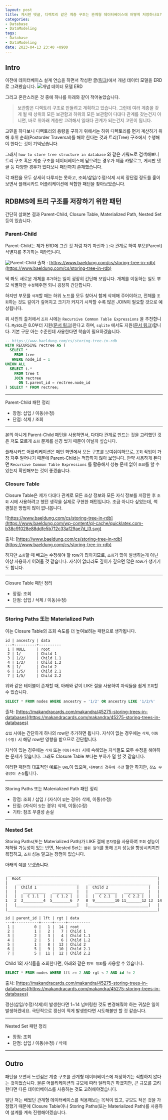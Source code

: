 ```yaml
---
layout: post
title: 게시판 댓글, 디렉토리 같은 계층 구조는 관계형 데이터베이스에 어떻게 저장하나요?
categories:
- Database
- DataModeling
tags:
- Database
- DataModeling
date: 2023-04-13 23:40 +0900
---
```

## Intro
이전에 데이터베이스 설계 연습을 하면서 작성한 글([링크](https://limvik.github.io/posts/database-design-1-2-conceptual-data-modeling/))에서 개념 데이터 모델을 ERD로 그려봤습니다.
![개념 데이터 모델 ERD](/assets/img/2023-04-12-database-design-1-2-conceptual-data-modeling/2023-04-12-erd.png)

그리고 혼란스러운 것 중에 하나를 아래와 같이 적어놓았습니다.

> 보관함은 디렉토리 구조로 만들려고 계획하고 있습니다. 그런데 여러 계층을 갖게 될 때 상위의 모든 보관함과 하위의 모든 보관함이 다대다 관계를 갖는건지 아니면, 바로 위아래 계층만 고려해서 일대다 관계가 되는건지 고민이 됩니다.

고민을 하다보니 디렉토리의 용량을 구하기 위해서는 하위 디렉토리를 먼저 계산하기 위해 후위 순회(Postorder Traversal)를 해야 한다는 것과 트리(Tree) 구조에서 수행해야 한다는 것이 기억났습니다.

그래서 `how to store tree structure in database` 와 같은 키워드로 검색해보니 트리 구조 혹은 계층 구조를 데이터베이스에 담으려는 경우가 제품 카탈로그, 게시판 댓글 등 다양한 경우가 있다보니 패턴까지 존재했습니다.

각 패턴을 모두 상세히 다루지는 못하고, 조회/삽입/수정/삭제 시의 장단점 정도를 훑어 보면서 플래시카드 어플리케이션에 적합한 패턴을 찾아보았습니다.

## RDBMS에 트리 구조를 저장하기 위한 패턴

간단히 살펴본 결과 Parent-Child, Closure Table, Materialized Path, Nested Set 등이 있습니다.

### Parent-Child

Parent-Child는 제가 ERD에 그린 것 처럼 자기 자신과 `1:다` 관계로 하여 부모(Parent) 식별자를 추가하는 패턴입니다.

![Parent-Child](https://www.baeldung.com/wp-content/uploads/sites/4/2022/05/Screenshot-2022-04-24-at-10.39.58-1024x768.png) 출처 : [https://www.baeldung.com/cs/storing-tree-in-rdb](https://www.baeldung.com/cs/storing-tree-in-rdb)

딱 봐도 새로운 개체를 `추가`하는 일이 굉장히 간단해 보입니다. 개체를 이동하는 일도 부모 식별자만 `수정`해주면 되니 굉장히 간단합니다.

하지만 부모를 `삭제`할 때는 하위 노드를 모두 찾아서 함께 삭제해 주어야하고, 전체를 `조회`하는 것도 깊이가 깊어지고 크기가 커지기 시작할 수록 많은 JOIN이 필요할 것으로 예상됩니다.

위 사진의 출처에서 `조회` 시에는 `Recursive Common Table Expressions` 을 추천합니다. `MySQL`은 8.0부터 지원([문서 링크](https://dev.mysql.com/doc/refman/8.0/en/with.html))한다고 하며, `sqlite` 에서도 지원([문서 링크](https://www.sqlite.org/lang_with.html))합니다. 기본 구문 아는 수준인데 사용한다면 학습이 필요하겠습니다.

```sql
-- https://www.baeldung.com/cs/storing-tree-in-rdb
WITH RECURSIVE rectree AS (
  SELECT * 
    FROM tree 
   WHERE node_id = 1 
UNION ALL 
  SELECT t.* 
    FROM tree t 
    JOIN rectree
      ON t.parent_id = rectree.node_id
) SELECT * FROM rectree;
```

---

Parent-Child 패턴 정리

- 장점: 삽입 / 이동(수정)
- 단점: 삭제 / 조회

---

본의 아니게 Parent-Child 패턴을 사용하면서, 다대다 관계로 만드는 것을 고려했던 것은 저도 모르게 `조회` 문제를 신경 썼기 때문이 아닐까 싶습니다.

플래시카드 어플리케이션은 메인 화면에서 모든 구조를 보여줘야하므로, `조회` 작업이 가장 자주 일어나기 때문에 Parent-Child는 적합하지 않아 보입니다. 만약 사용하게 된다면 `Recursive Common Table Expressions` 를 활용해서 성능 문제 없이 `조회`를 할 수 있는지 확인해보는 것이 좋겠습니다.

### Closure Table

Closure Table은 제가 다대다 관계로 모든 조상 정보와 모든 자식 정보를 저장한 후 `조회` 시에 사용하려고 했던 생각을 실제로 구현한 패턴입니다. 조금 아니다 싶었는데, 썩 괜찮은 방법이 많이 없나봅니다.

![https://www.baeldung.com/cs/storing-tree-in-rdb](https://www.baeldung.com/wp-content/ql-cache/quicklatex.com-b38c91028e88ddfe5b712c33af29ae7d_l3.svg)

출처: [https://www.baeldung.com/cs/storing-tree-in-rdb](https://www.baeldung.com/cs/storing-tree-in-rdb)

하지만 `조회`할 때 빼고는 수정해야 할 row가 많아지므로, `조회`가 많이 발생하는게 아닌 이상 사용하기 어려울 것 같습니다. 자식이 없더라도 깊이가 깊으면 많은 row가 생기기도 합니다. 

---

Closure Table 패턴 정리

- 장점: 조회
- 단점: 삽입 / 삭제 / 이동(수정)

---

### Storing Paths 또는 Materialized Path

이는 Closure Table의 조회 속도를 더 높여보려는 패턴으로 생각됩니다.

```
id | ancestry | data
---+----------+----------
 1 | NULL     | root
 2 | 1/       | Child 1
 3 | 1/2/     | Child 1.1
 4 | 1/2/     | Child 1.2
 5 | 1/       | Child 2
 6 | 1/5/     | Child 2.1
 7 | 1/5/     | Child 2.2
```

위와 같은 테이블이 존재할 때, 아래와 같이 LIKE 절을 사용하여 자식들을 쉽게 `조회`할 수 있습니다.

```sql
SELECT * FROM nodes WHERE ancestry = '1/2' OR ancestry LIKE '1/2/%'
```
출처: [https://makandracards.com/makandra/45275-storing-trees-in-databases](https://makandracards.com/makandra/45275-storing-trees-in-databases)

`삽입` 시에는 간단하게 하나의 row만 추가하면 됩니다. 자식이 없는 경우에는 `삭제`, `이동(수정)` 시 해당 row만 영향을 받으므로 간단합니다.

자식이 있는 경우에는 `삭제` 또는 `이동(수정)` 시에 속해있는 자식들도 모두 수정을 해야하는 문제가 있습니다. 그래도 Closure Table 보다는 부하가 덜 할 것 같습니다.

이러한 패턴의 대표적인 예로는 `URL`이 있으며, `대부분의 경우에 추천` 할만 하지만, `참조 무결성이 손실`됩니다.

---

Storing Paths 또는 Materialized Path 패턴 정리

- 장점: 조회 / 삽입 / (자식이 `없`는 경우) 삭제, 이동(수정)
- 단점:  (자식이 `있`는 경우) 삭제, 이동(수정)
- 기타: 참조 무결성 손실

---

### Nested Set

Storing Paths(또는 Materialized Path)가 LIKE 절에 `문자열`을 사용하여 `조회` 성능이 저하될 가능성이 있는 반면, Nested Set는 `범위 질의`를 통해 `조회` 성능을 향상시키지만 복잡하고, `조회` 성능 말고는 장점이 없습니다.

아래의 예를 보겠습니다.

```
 ___________________________________________________________________
|  Root                                                             |
|    ____________________________    ____________________________   |
|   |  Child 1                  |   |  Child 2                  |   |
|   |   __________   _________  |   |   __________   _________  |   |
|   |  |  C 1.1  |  |  C 1.2 |  |   |  |  C 2.1  |  |  C 2.2 |  |   |
1   2  3_________4  5________6  7   8  9_________10 11_______12 13  14
|   |___________________________|   |___________________________|   |
|___________________________________________________________________|

id | parent_id | lft | rgt | data
---+-----------+-----+-----+----------
 1 |         0 |   1 |  14 | root
 2 |         1 |   2 |   7 | Child 1
 3 |         2 |   3 |   4 | Child 1.1
 4 |         2 |   5 |   6 | Child 1.2
 5 |         1 |   8 |  13 | Child 2
 6 |         5 |   9 |  10 | Child 2.1
 7 |         5 |  11 |  12 | Child 2.2
```

Child 1의 자식들을 조회한다면, 아래와 같은 `범위 질의`를 사용할 수 있습니다.

```sql
SELECT * FROM nodes WHERE lft >= 2 AND rgt < 7 AND id != 2
```
출처: [https://makandracards.com/makandra/45275-storing-trees-in-databases](https://makandracards.com/makandra/45275-storing-trees-in-databases)

갱신(삽입/수정/삭제)이 발생한다면 1~14 넘버링한 것도 변경해줘야 하는 귀찮은 일이 발생하겠네요. 극단적으로 갱신이 적게 발생한다면 시도해볼만 할 것 같습니다.

---

Nested Set 패턴 정리

- 장점: 조회
- 단점: 삽입 / 이동(수정) / 삭제

---

## Outro

패턴을 보면서 느낀점은 계층 구조를 관계형 데이터베이스에 저장하기는 적합하지 않다는 것이었습니다. 물론 어플리케이션의 규모에 따라 달라지긴 하겠지만, 큰 규모를 고려한다면 다른 데이터베이스를 사용하는 것도 고려해야겠습니다.

일단 저는 배웠던 관계형 데이터베이스를 적용해보는 목적이 있고, 규모도 작은 것을 가정했기 때문에 Closure Table이나 Storing Paths(또는 Materialized Path)를 사용하여 설계를 계속 진행해야겠습니다.
